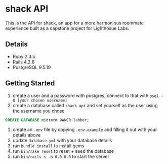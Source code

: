 # shack API

This is the API for shack, an app for a more harmonious roommate experience built as a capstone project for Lighthosue Labs.

## Details

- Ruby 2.3.5
- Rails 4.2.6
- PostgreSQL 9.5.19

## Getting Started

1. create a user and a password with postgres, connect to that with `psql -U [your chosen username]`
1. create a database called `shack_api` and set yourself as the user using the username you chose

```sql
CREATE DATABASE midterm OWNER labber;
```

1. create an `.env` file by copying `.env.example` and filling it out with your details above
1. update `database.yml` with your database details
1. run `bundle install` to install gems
1. run `bin/rake reset` to reset + seed the database
1. run `bin/rails s -b 0.0.0.0` to start the server
